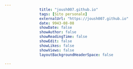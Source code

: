 ---
                title: "joush007.github.io"
                tags: [Sito personale]
                externalUrl: "https://joush007.github.io"
                date: 9943-08-08
                showDate: false
                showAuthor: false
                showReadingTime: false
                showEdit: false
                showLikes: false
                showViews: false
                layoutBackgroundHeaderSpace: false
                ---

